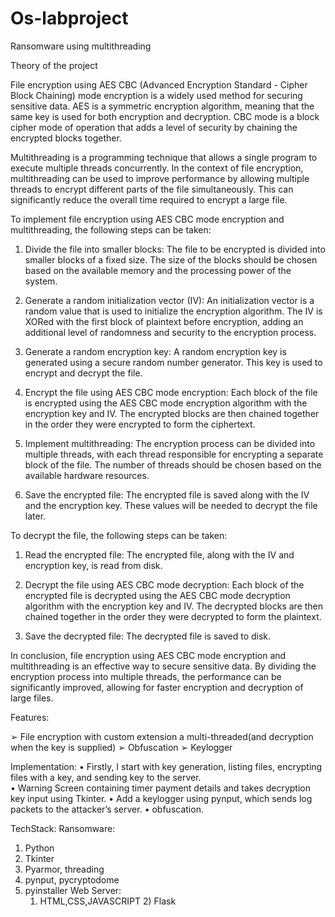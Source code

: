 # Os-labproject
Ransomware using multithreading


Theory of the project

File encryption using AES CBC (Advanced Encryption Standard - Cipher Block Chaining) mode encryption is a widely used method for securing sensitive data. AES is a symmetric encryption algorithm, meaning that the same key is used for both encryption and decryption. CBC mode is a block cipher mode of operation that adds a level of security by chaining the encrypted blocks together. 

Multithreading is a programming technique that allows a single program to execute multiple threads concurrently. In the context of file encryption, multithreading can be used to improve performance by allowing multiple threads to encrypt different parts of the file simultaneously. This can significantly reduce the overall time required to encrypt a large file.

To implement file encryption using AES CBC mode encryption and multithreading, the following steps can be taken:

1. Divide the file into smaller blocks: The file to be encrypted is divided into smaller blocks of a fixed size. The size of the blocks should be chosen based on the available memory and the processing power of the system.

2. Generate a random initialization vector (IV): An initialization vector is a random value that is used to initialize the encryption algorithm. The IV is XORed with the first block of plaintext before encryption, adding an additional level of randomness and security to the encryption process.

3. Generate a random encryption key: A random encryption key is generated using a secure random number generator. This key is used to encrypt and decrypt the file.

4. Encrypt the file using AES CBC mode encryption: Each block of the file is encrypted using the AES CBC mode encryption algorithm with the encryption key and IV. The encrypted blocks are then chained together in the order they were encrypted to form the ciphertext.

5. Implement multithreading: The encryption process can be divided into multiple threads, with each thread responsible for encrypting a separate block of the file. The number of threads should be chosen based on the available hardware resources.

6. Save the encrypted file: The encrypted file is saved along with the IV and the encryption key. These values will be needed to decrypt the file later.

To decrypt the file, the following steps can be taken:

1. Read the encrypted file: The encrypted file, along with the IV and encryption key, is read from disk.

2. Decrypt the file using AES CBC mode decryption: Each block of the encrypted file is decrypted using the AES CBC mode decryption algorithm with the encryption key and IV. The decrypted blocks are then chained together in the order they were decrypted to form the plaintext.

3. Save the decrypted file: The decrypted file is saved to disk.

In conclusion, file encryption using AES CBC mode encryption and multithreading is an effective way to secure sensitive data. By dividing the encryption process into multiple threads, the performance can be significantly improved, allowing for faster encryption and decryption of large files.


Features:

➢ File encryption with custom extension a multi-threaded(and decryption when the key is supplied)
➢ Obfuscation
➢ Keylogger



Implementation:
 •  	Firstly, I start with key generation, listing files, encrypting files with a key, and sending key to the server.   
•  	Warning Screen containing timer payment details and takes decryption key input using Tkinter.
•  	Add a keylogger using pynput, which sends log packets to the attacker’s server.
•  obfuscation.
 
TechStack:
     Ransomware:
1)   Python
2)   Tkinter
3)   Pyarmor, threading
4)   pynput, pycryptodome
5)   pyinstaller
	Web Server:
		1)   HTML,CSS,JAVASCRIPT
    2)   Flask
